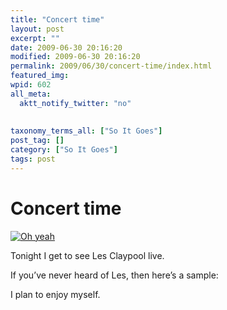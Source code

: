 ```yaml
---
title: "Concert time"
layout: post
excerpt: ""
date: 2009-06-30 20:16:20
modified: 2009-06-30 20:16:20
permalink: 2009/06/30/concert-time/index.html
featured_img: 
wpid: 602
all_meta: 
  aktt_notify_twitter: "no"
  
  
taxonomy_terms_all: ["So It Goes"]
post_tag: []
category: ["So It Goes"]
tags: post
---
```


# Concert time

[![Oh yeah](http://farm4.static.flickr.com/3547/3676397136_096e583618.jpg)](http://www.flickr.com/photos/pj/3676397136/ "Oh yeah by Patrick Johanneson, on Flickr")

Tonight I get to see Les Claypool live.

If you’ve never heard of Les, then here’s a sample:

I plan to enjoy myself.